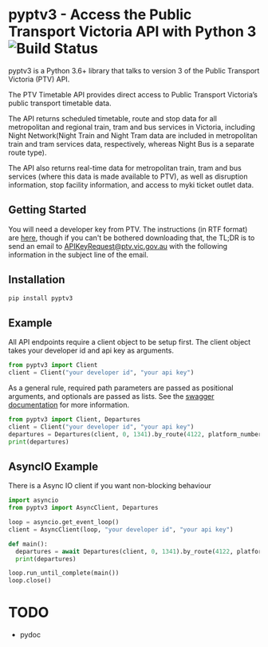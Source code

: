 # pyptv3 - Access the Public Transport Victoria API with Python 3 ![Build Status](https://travis-ci.org/madpilot/pyptv3.svg?branch=master)

pyptv3 is a Python 3.6+ library that talks to version 3 of the Public Transport Victoria (PTV) API.

The PTV Timetable API provides direct access to Public Transport Victoria’s public transport timetable data.

The API returns scheduled timetable, route and stop data for all metropolitan and regional train, tram and bus services in Victoria, including Night Network(Night Train and Night Tram data are included in metropolitan train and tram services data, respectively, whereas Night Bus is a separate route type).

The API also returns real-time data for metropolitan train, tram and bus services (where this data is made available to PTV), as well as disruption information, stop facility information, and access to myki ticket outlet data.

## Getting Started

You will need a developer key from PTV. The instructions (in RTF format) are [here](https://static.ptv.vic.gov.au/PTV/PTV%20docs/API/1475462320/PTV-Timetable-API-key-and-signature-document.RTF), though if you can't be bothered downloading that, the TL;DR is to send an email to [APIKeyRequest@ptv.vic.gov.au](mailto:APIKeyRequest@ptv.vic.gov.au) with the following information in the subject line of the email.

## Installation

```bash
pip install pyptv3
```

## Example

All API endpoints require a client object to be setup first. The client object takes your developer id and api key as arguments.
```python
from pyptv3 import Client
client = Client("your developer id", "your api key")
```

As a general rule, required path parameters are passed as positional arguments, and optionals are passed as lists. See the [swagger documentation](http://timetableapi.ptv.vic.gov.au/swagger/ui/index) for more information.

```python
from pyptv3 import Client, Departures
client = Client("your developer id", "your api key")
departures = Departures(client, 0, 1341).by_route(4122, platform_numbers=[0, 1], direction_id=1, look_backwards=False, gtfs=123, date_utc="2018-06-28T07:00:00Z", max_results=10, include_cancelled=True, expand=["stop", "route"])
print(departures)
```

## AsyncIO Example

There is a Async IO client if you want non-blocking behaviour

```python
import asyncio
from pyptv3 import AsyncClient, Departures

loop = asyncio.get_event_loop()
client = AsyncClient(loop, "your developer id", "your api key")

def main():
  departures = await Departures(client, 0, 1341).by_route(4122, platform_numbers=[0, 1], direction_id=1, look_backwards=False, gtfs=123, date_utc="2018-06-28T07:00:00Z", max_results=10, include_cancelled=True, expand=["stop", "route"])
  print(departures)

loop.run_until_complete(main())
loop.close()
```

# TODO

* pydoc
